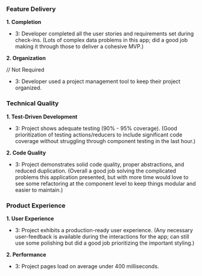 ### Feature Delivery

**1. Completion**

* 3: Developer completed all the user stories and requirements set during check-ins. (Lots of complex data problems in this app; did a good job making it through those to deliver a cohesive MVP.)

**2. Organization**

// Not Required

* 3: Developer used a project management tool to keep their project organized.

### Technical Quality

**1. Test-Driven Development**

* 3: Project shows adequate testing (90% - 95% coverage). (Good prioritization of testing actions/reducers to include significant code coverage without struggling through component testing in the last hour.)

**2. Code Quality**

* 3: Project demonstrates solid code quality, proper abstractions, and reduced duplication. (Overall a good job solving the complicated problems this application presented, but with more time would love to see some refactoring at the component level to keep things modular and easier to maintain.)

### Product Experience

**1. User Experience**

* 3: Project exhibits a production-ready user experience. (Any necessary user-feedback is available during the interactions for the app; can still use some polishing but did a good job prioritizing the important styling.)

**2. Performance**

* 3: Project pages load on average under 400 milliseconds.
